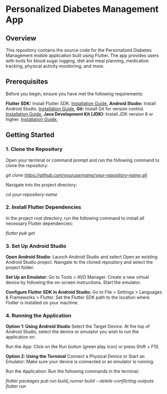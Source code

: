 # Personalized Diabetes Management App
## Overview
This repository contains the source code for the Personalized Diabetes Management mobile application built using Flutter. The app provides users with tools for blood sugar logging, diet and meal planning, medication tracking, physical activity monitoring, and more.

## Prerequisites
Before you begin, ensure you have met the following requirements:

**Flutter SDK:** Install Flutter SDK. [Installation Guide.]([url](https://docs.flutter.dev/get-started/install))
**Android Studio:** Install Android Studio. [Installation Guide.]([url](https://developer.android.com/studio/install))
**Git:** Install Git for version control. [Installation Guide.]([url](https://git-scm.com/book/en/v2/Getting-Started-Installing-Git))
**Java Development Kit (JDK):** Install JDK version 8 or higher. [Installation Guide.]([url](https://www.oracle.com/java/technologies/downloads/?er=221886))

## Getting Started
### 1. Clone the Repository
Open your terminal or command prompt and run the following command to clone the repository:

_git clone https://github.com/yourusername/your-repository-name.git_

Navigate into the project directory:

_cd your-repository-name_

### 2. Install Flutter Dependencies
In the project root directory, run the following command to install all necessary Flutter dependencies:

_flutter pub get_

### 3. Set Up Android Studio
**Open Android Studio:**
Launch Android Studio and select Open an existing Android Studio project.
Navigate to the cloned repository and select the project folder.

**Set Up an Emulator:**
Go to Tools > AVD Manager.
Create a new virtual device by following the on-screen instructions.
Start the emulator.

**Configure Flutter SDK in Android Studio:**
Go to File > Settings > Languages & Frameworks > Flutter.
Set the Flutter SDK path to the location where Flutter is installed on your machine.

### 4. Running the Application
**Option 1: Using Android Studio**
Select the Target Device:
At the top of Android Studio, select the device or emulator you wish to run the application on.

Run the App:
Click on the Run button (green play icon) or press Shift + F10.

**Option 2: Using the Terminal**
Connect a Physical Device or Start an Emulator:
Make sure your device is connected or an emulator is running.

Run the Application:
Run the following commands in the terminal:

_flutter packages pub run build_runner build --delete-conflicting-outputs_
_flutter run_
